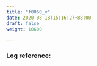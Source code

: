 ```yaml
---
title: "f0060_v"
date: 2020-08-18T15:16:27+88:00
draft: false
weight: 10600

---
```


### Log reference: <no value>

```
